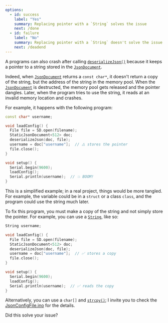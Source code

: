 ```yaml
---
options:
  - id: success
    label: "Yes"
    summary: Replacing pointer with a `String` solves the issue
    next: /done
  - id: failure
    label: "No"
    summary: Replacing pointer with a `String` doesn't solve the issue
    next: /deadend
---
```


A programs can also crash after calling [`deserializeJson()`](/v6/api/json/deserializejson/) because it keeps a pointer to a string stored in the [`JsonDocument`](/v6/api/jsondocument/).

Indeed, when [`JsonDocument`](/v6/api/jsondocument/) returns a `const char*`, it doesn't return a copy of the string, but the address of the string in the memory pool. When the [`JsonDocument`](/v6/api/jsondocument/) is destructed, the memory pool gets released and the pointer dangles. Later, when the program tries to use the string, it reads at an invalid memory location and crashes.

For example, it happens with the following program:

```c++
const char* username;

void loadConfig() {
  File file = SD.open(filename);
  StaticJsonDocument<512> doc;
  deserializeJson(doc, file);
  username = doc["username"];  // ⚠️ stores the pointer
  file.close();
}

void setup() {
  Serial.begin(9600);
  loadConfig();
  Serial.println(username);  // 💥 BOOM!
}
```

This is a simplified example; in a real project, things would be more tangled. For example, the variable could be in a `struct` or a class `class`, and the program could use the string much later.

To fix this program, you must make a copy of the string and not simply store the pointer. For example, you can use a [`String`](https://www.arduino.cc/reference/en/language/variables/data-types/stringobject/), like so:

```c++
String username;

void loadConfig() {
  File file = SD.open(filename);
  StaticJsonDocument<512> doc;
  deserializeJson(doc, file);
  username = doc["username"];  // ✅ stores a copy
  file.close();
}

void setup() {
  Serial.begin(9600);
  loadConfig();
  Serial.println(username);  // ✅ reads the copy
}
```

Alternatively, you can use a `char[]` and [`strcpy()`](https://en.cppreference.com/w/c/string/byte/strcpy); I invite you to check the [JsonConfigFile.ino](/v6/example/config/) for the details.

Did this solve your issue?